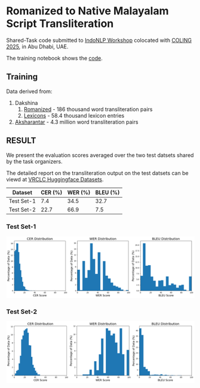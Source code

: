 # Romanized to Native Malayalam Script Transliteration

Shared-Task code submitted to [IndoNLP Workshop](https://indonlp-workshop.github.io/IndoNLP-Workshop/) colocated with [COLING 2025](https://coling2025.org/), in Abu Dhabi, UAE.

The training notebook shows the [code](./transliteration-training.ipynb).

## Training

Data derived from:

1. Dakshina
    1. [Romanized](https://huggingface.co/datasets/vrclc/Dakshina-romanized-ml) - 186 thousand  word transliteration pairs
    2. [Lexicons](https://huggingface.co/datasets/vrclc/dakshina-lexicons-ml) - 58.4 thousand lexicon entries
2. [Aksharantar](https://huggingface.co/datasets/vrclc/Aksharantar-ml) - 4.3 million word transliteration pairs


## RESULT

We present the evaluation scores averaged over the two test datsets shared by the task organizers.

The detailed report on the transliteration output on the test datsets can be viewd at [VRCLC Huggingface Datasets](https://huggingface.co/datasets/vrclc/IndoNLP-Transliteration-ml).


| **Dataset**   | **CER (%)** | **WER (%)** | **BLEU (%)** |
|---------------|-------------|-------------|--------------|
| Test Set-1    | 7.4         | 34.5        | 32.7         |
| Test Set-2    | 22.7        | 66.9        | 7.5          |

### Test Set-1


![Distribition of Evaluation Scores on Test Set-1](test-1.png "Distribition of Evaluation Scores on Test Set-1")

### Test Set-2


![Distribition of Evaluation Scores on Test Set-2](test-2.png "Distribition of Evaluation Scores on Test Set-2")


